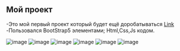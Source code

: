 ## Мой проект

-Это мой первый проект который будет ещё доробатываться [Link](https://gov1-10dav.github.io/Zinbei/)
-Пользовался BootStrap5 элементами; Html,Css,Js кодом.

![image](https://github.com/Gov1-10dav/Zinbei/assets/117928126/9b2e8e2c-a70f-423f-89e4-556f5cd25b85)
![image](https://github.com/Gov1-10dav/Zinbei/assets/117928126/9743f001-7de5-49cc-b17f-fc60005f11db)
![image](https://github.com/Gov1-10dav/Zinbei/assets/117928126/c88d4b21-36e2-407f-9688-b21cfc2c5f15)
![image](https://github.com/Gov1-10dav/Zinbei/assets/117928126/7ee9ab76-0130-436d-88db-6c530fa4f48f)
![image](https://github.com/Gov1-10dav/Zinbei/assets/117928126/724a8d12-d1df-4c5c-9efc-8233ff751eee)
![image](https://github.com/Gov1-10dav/Zinbei/assets/117928126/2cbb9cad-5f0f-4d19-9595-e9d6524de9f7)
